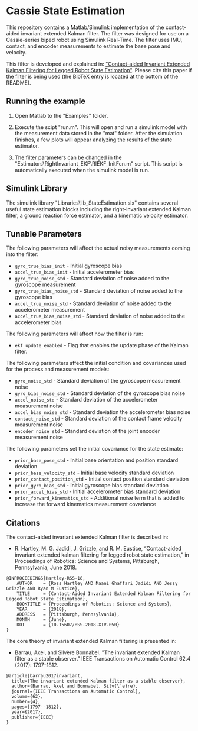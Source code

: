 # Cassie State Estimation
This repository contains a Matlab/Simulink implementation of the contact-aided invariant extended Kalman filter. The filter was designed for use on a Cassie-series biped robot using Simulink Real-Time. The filter uses IMU, contact, and encoder measurements to estimate the base pose and velocity.

This filter is developed and explained in:
["Contact-aided Invariant Extended Kalman Filtering for Legged Robot State Estimation"](https://arxiv.org/pdf/1805.10410.pdf). Please cite this paper if the filter is being used (the BibTeX entry is located at the bottom of the README).

## Running the example
1. Open Matlab to the "Examples" folder.

2. Execute the scipt "run.m". This will open and run a simulink model with the measurement data stored in the "mat" folder. After the simulation finishes, a few plots will appear analyzing the results of the state estimator.   

3. The filter parameters can be changed in the "Estimators\RightInvariant_EKF\RIEKF_InitFcn.m" script. This script is automatically executed when the simulink model is run.

## Simulink Library 
The simulink library "Libraries\lib_StateEstimation.slx" contains several useful state estimation blocks including the right-invariant extended Kalman filter, a ground reaction force estimator, and a kinematic velocity estimator.

## Tunable Parameters
The following parameters will affect the actual noisy measurements coming into the filter:
* `gyro_true_bias_init` - Initial gyroscope bias 
* `accel_true_bias_init` - Initial accelerometer bias 
* `gyro_true_noise_std` - Standard deviation of noise added to the gyroscope measurement 
* `gyro_true_bias_noise_std` - Standard deviation of noise added to the gyroscope bias 
* `accel_true_noise_std` - Standard deviation of noise added to the accelerometer measurement 
* `accel_true_bias_noise_std` - Standard deviation of noise added to the accelerometer bias 

The following parameters will affect how the filter is run:
* `ekf_update_enabled` - Flag that enables the update phase of the Kalman filter.

The following parameters affect the initial condition and covariances used for the process and measurement models:
* `gyro_noise_std` - Standard deviation of the gyroscope measurement noise
* `gyro_bias_noise_std` - Standard deviation of the gyroscope bias noise
* `accel_noise_std` - Standard deviation of the accelerometer measurement noise
* `accel_bias_noise_std` - Standard deviation the accelerometer bias noise
* `contact_noise_std` - Standard deviation of the contact frame velocity measurement noise
* `encoder_noise_std` - Standard deviation of the joint encoder measurement noise

The following parameters set the initial covariance for the state estimate:
* `prior_base_pose_std` - Initial base orientation and position standard deviation
* `prior_base_velocity_std` - Initial base velocity standard deviation
* `prior_contact_position_std` - Initial contact position standard deviation
* `prior_gyro_bias_std` - Initial gyroscope bias standard deviation
* `prior_accel_bias_std` - Initial accelerometer bias standard deviation
* `prior_forward_kinematics_std` - Additional noise term that is added to increase the forward kinematics measurement covariance


## Citations
The contact-aided invariant extended Kalman filter is described in: 
* R. Hartley, M. G. Jadidi, J. Grizzle, and R. M. Eustice, “Contact-aided invariant extended kalman filtering for legged robot state estimation,” in Proceedings of Robotics: Science and Systems, Pittsburgh, Pennsylvania, June 2018.
```
@INPROCEEDINGS{Hartley-RSS-18, 
    AUTHOR    = {Ross Hartley AND Maani Ghaffari Jadidi AND Jessy Grizzle AND Ryan M Eustice}, 
    TITLE     = {Contact-Aided Invariant Extended Kalman Filtering for Legged Robot State Estimation}, 
    BOOKTITLE = {Proceedings of Robotics: Science and Systems}, 
    YEAR      = {2018}, 
    ADDRESS   = {Pittsburgh, Pennsylvania}, 
    MONTH     = {June}, 
    DOI       = {10.15607/RSS.2018.XIV.050} 
} 
```
The core theory of invariant extended Kalman filtering is presented in:
* Barrau, Axel, and Silvère Bonnabel. "The invariant extended Kalman filter as a stable observer." IEEE Transactions on Automatic Control 62.4 (2017): 1797-1812.
```
@article{barrau2017invariant,
  title={The invariant extended Kalman filter as a stable observer},
  author={Barrau, Axel and Bonnabel, Silv{\`e}re},
  journal={IEEE Transactions on Automatic Control},
  volume={62},
  number={4},
  pages={1797--1812},
  year={2017},
  publisher={IEEE}
}
```
